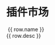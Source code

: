# 插件市场

<script setup>
import { ref } from 'vue'

const count = ref([
  { name: 'plyr', icon: 'https://cdn.plyr.io/static/icons/favicon.ico', url: 'https://plyr.io/', desc: '视频播放器' },
  { name: 'artplayer', icon: 'https://artplayer.org/assets/img/favicon.ico', url: 'https://artplayer.org/', desc: '视频播放器+弹幕' },
])


const goPage = (url) => {
  window.open(url)
}

</script>

<div :class="$style.main">
  <div :class="$style.card" v-for="(row, key) in count" @click="goPage(row.url)">
    <div :class="$style.nav">
      <img :src="row.icon" :class="$style.icon">
      <span :class="$style.text">{{ row.name }}</span>
    </div>
    <div :class="$style.desc">{{ row.desc }}</div>
  </div>
</div>

<style module scoped>
.main {
  margin-top: 32px;
  display: flex;
  flex-wrap: wrap;
  box-sizing: border-box;
}

.card {
  font-weight: bold;
  box-sizing: border-box;
  padding: 3px 6px;
  display: flex;
  flex-direction: column;
  align-items: center;
  margin-right: 16px;
  margin-bottom: 16px;
  background-color: #f6f6f7;
  border-radius: 8px;
  padding: 10px 14px;
  min-width: 150px;
  border: 1px solid #f6f6f7;

  &:hover {
    border: 1px solid #5672cd;
  }
}

.nav {
  width: 100%;
  display: flex;
  align-items: center;
}

.icon {
  width: 20px;
  height: 20px;
}

.text {
  font-size: 16px;
  font-weight: 600;
  margin-left: 8px;
}

.desc {
  color:#67676c;
  margin-top: 8px;
  font-size: 14px;
  text-align: left;
  width: 150px;
  overflow: hidden;
  text-overflow: ellipsis;
  white-space: nowrap;
}


</style>
